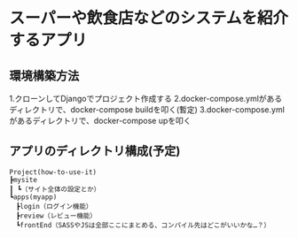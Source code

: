 # スーパーや飲食店などのシステムを紹介するアプリ

## 環境構築方法
1.クローンしてDjangoでプロジェクト作成する
2.docker-compose.ymlがあるディレクトリで、docker-compose buildを叩く(暫定)
3.docker-compose.ymlがあるディレクトリで、docker-compose upを叩く

## アプリのディレクトリ構成(予定)
```
Project(how-to-use-it)
┣mysite
┃ ┗（サイト全体の設定とか）
┗apps(myapp)
　┣login（ログイン機能）
　┣review（レビュー機能）
　┗frontEnd（SASSやJSは全部ここにまとめる、コンパイル先はどこがいいかな…？）
 ```
